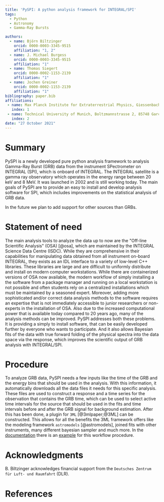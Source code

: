 ```yaml
---
title: 'PySPI: A python analysis framework for INTEGRAL/SPI'
tags:
  - Python
  - Astronomy
  - Gamma-Ray Bursts

authors:
  - name: Björn Biltzinger
    orcid: 0000-0003-3345-9515
    affiliation: "1, 2"
  - name: J. Michael Burgess
    orcid: 0000-0003-3345-9515
    affiliation: "1"
  - name: Thomas Siegert
    orcid: 0000-0002-1153-2139
    affiliation: "1"
  - name: Jochen Greiner
    orcid: 0000-0002-1153-2139
    affiliation: "1"
bibliography: paper.bib
affiliations:
 - name: Max Planck Institute for Extraterrestrial Physics, Giessenbachstrasse, 85748 Garching, Germany
   index: 1
 - name: Technical University of Munich, Boltzmannstrasse 2, 85748 Garching, Germany
   index: 2
date: "27 October 2021"
---
```


# Summary

PySPI is a newly developed pure python analysis framework to analysis Gamma-Ray Burst (GRB) data from the instrument SPectrometer on INTEGRAL (SPI), which is onboard of INTEGRAL. The INTEGRAL satellite is a gamma ray observatory which operates in the energy range between 20 keV and 8 MeV. It was launched in 2002 and is still working today. The main goals of PySPI are to provide an easy to install and develop analysis software for SPI, which includes improvements on the statistical analysis of GRB data. 

In the future we plan to add support for other sources than GRBs.

# Statement of need

The main analysis tools to analyze the data up to now are the "Off-line Scientific Analysis" (OSA) [@osa], which are maintained by the INTEGRAL Science Data Centre (ISDC). While they are comprehensive in their capabilities for manipulating data obtained from all instrument on-board INTEGRAL, they exists as an IDL interface to a variety of low-level C++ libraries. These libraries are large and are difficult to uniformly distribute and install on modern computer workstations. While there are containerized versions of OSA now available, the modern workflow of simply installing a the software from a package manager and running on a local workstation is not possible and often students rely on a centralized installations which must be maintained by a seasoned expert. Moreover, adding more sophisticated and/or correct data analysis methods to the software requires an expertise that is not immediately accessible to junior researchers or non-experts in the installation of OSA. Also due to the increased computational power that is available today compared to 20 years ago, many of the analysis methods can be improved.
PySPI addresses both these problems. It is providing a simply to install software, that can be easily developed further by everyone who wants to participate. And it also allows Bayesian fits of the data with true forward folding of the physical spectra into the data space via the response, which improves the scientific output of GRB analysis with INTEGRAL/SPI. 

# Procedure

To analyze GRB data, PySPI needs a few inputs like the time of the GRB and the energy bins that should be used in the analysis. With this information, it automatically downloads all the data files it needs for this specific analysis. These files are used to construct a response and a time series for the observation that contains the GRB time, which can be used to select active time intervals for the source that should be used in the fits and time intervals before and after the GRB signal for background estimation. After this has been done, a plugin for `3ML` [@3mlpaper;@3ML] can be constructed. This allows for all the benefits the 3ML framework offers like the modeling framework `astromodels` [@astromodels], joined fits with other instruments, many different bayesian sampler and much more. In the [documentation](https://pyspi.readthedocs.io/en/latest/) there is an [example](https://pyspi.readthedocs.io/en/latest/notebooks/grb_analysis/) for this workflow procedure.

# Acknowledgments

B. Biltzinger acknowledges financial support from the `Deutsches Zentrum für Luft- und Raumfahrt` (DLR). 

# References

